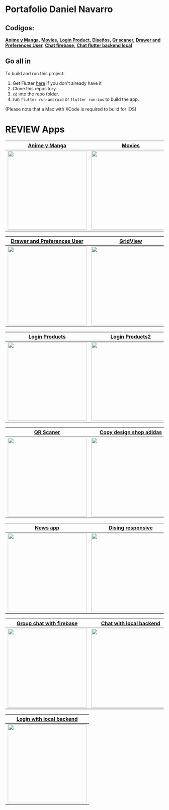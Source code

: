 # Portafolio Daniel Navarro

## Codigos:
[**Anime y Manga,**](https://github.com/dnavarroe/mangaandanime)
[**Movies,**](https://github.com/dnavarroe/peliculas)
[**Login Product,**](https://github.com/dnavarroe/productos-app)
[**Diseños,**](https://github.com/dnavarroe/dise-obasico)
[**Qr scaner,**](https://github.com/dnavarroe/qr-scaner)
[**Drawer and Preferences User,**](https://github.com/dnavarroe/Preferences-user)
[**Chat firebase,**](https://github.com/dnavarroe/chat-groups-firebase)
[**Chat flutter backend local**](https://github.com/dnavarroe/flutter-chat-app)
## Go all in

To build and run this project:

1. Get Flutter [here](https://flutter.dev) if you don't already have it
2. Clone this repository.
3. `cd` into the repo folder.
4. run `flutter run-android` or `flutter run-ios` to build the app.

(Please note that a Mac with XCode is required to build for iOS)

# REVIEW Apps

| [**Anime y Manga**](https://media.giphy.com/media/h6L1ZjMCBW6msUbM06/giphy.gif)          | [**Movies**](https://media.giphy.com/media/iUG6Cco7q6hI9Au6v7/giphy.gif)           |
| ---------------------------------------------------------------------------------------- | ---------------------------------------------------------------------------------- |
| <img src="https://media.giphy.com/media/h6L1ZjMCBW6msUbM06/giphy.gif" width="250">       | <img src="https://media.giphy.com/media/iUG6Cco7q6hI9Au6v7/giphy.gif" width="250"> |


| [**Drawer and Preferences User**](https://media.giphy.com/media/TEE7B37t5E53kVYVgZ/giphy.gif)             | [**GridView**](https://media.giphy.com/media/CZSYb13g6gNC9SkalA/giphy.gif)         |
| --------------------------------------------------------------------------------------------------------- | ---------------------------------------------------------------------------------- |          
| <img src="https://media.giphy.com/media/TEE7B37t5E53kVYVgZ/giphy.gif" width="250">                        | <img src="https://media.giphy.com/media/CZSYb13g6gNC9SkalA/giphy.gif" width="250"> |


| [**Login Products**](https://media.giphy.com/media/Ch10brkYSlALCt8D8v/giphy.gif)          | [**Login Products2**](https://media.giphy.com/media/6JebNSNk7q6U6hP0Yk/giphy.gif)           |
| ----------------------------------------------------------------------------------------- | --------------------------------------------------------------------------------------------|
| <img src="https://media.giphy.com/media/Ch10brkYSlALCt8D8v/giphy.gif" width="250">        | <img src="https://media.giphy.com/media/6JebNSNk7q6U6hP0Yk/giphy.gif" width="250">          |

| [**QR Scaner**](https://media.giphy.com/media/L8drI46BWveDrlHtoB/giphy.gif)          | [**Copy design shop adidas**](https://media.giphy.com/media/gnvEQ7dIeY84dn3ABc/giphy.gif)           |
| ----------------------------------------------------------------------------------------- | --------------------------------------------------------------------------------------------|
| <img src="https://media.giphy.com/media/L8drI46BWveDrlHtoB/giphy.gif" width="250">        | <img src="https://media.giphy.com/media/gnvEQ7dIeY84dn3ABc/giphy.gif" width="250">          |

| [**News app**](https://media.giphy.com/media/YdkYjDfslDOcTMvrvT/giphy.gif)          | [**Dising responsive**](https://media.giphy.com/media/2TdnPY794ObjE420vP/giphy.gif)           |
| ----------------------------------------------------------------------------------------- | --------------------------------------------------------------------------------------------|
| <img src="https://media.giphy.com/media/YdkYjDfslDOcTMvrvT/giphy.gif" width="250">        | <img src="https://media.giphy.com/media/2TdnPY794ObjE420vP/giphy.gif" width="250">          |

| [**Group chat with firebase**](https://media.giphy.com/media/6oQfwRIHDqHThjgwAD/giphy.gif)          | [**Chat with local backend**](https://media.giphy.com/media/TYioGD9dWnd5qxycRy/giphy.gif)           |
| ----------------------------------------------------------------------------------------- | --------------------------------------------------------------------------------------------|
| <img src="https://media.giphy.com/media/6oQfwRIHDqHThjgwAD/giphy.gif" width="250">        | <img src="https://media.giphy.com/media/TYioGD9dWnd5qxycRy/giphy.gif" width="250">          |


| [**Login with local backend**](https://media.giphy.com/media/xAQbevIYpGQmdpN8wK/giphy.gif)| 
| ----------------------------------------------------------------------------------------- | 
| <img src="https://media.giphy.com/media/xAQbevIYpGQmdpN8wK/giphy.gif" width="250">        |






